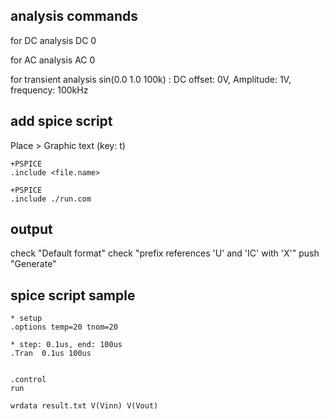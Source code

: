 
## analysis commands

for DC analysis
DC 0

for AC analysis
AC 0

for transient analysis
sin(0.0 1.0 100k) : DC offset: 0V, Amplitude: 1V, frequency: 100kHz


## add spice script

Place > Graphic text (key: t)

```spice
+PSPICE
.include <file.name>
```

```spice
+PSPICE
.include ./run.com
```

## output

check "Default format"
check "prefix references 'U' and 'IC' with 'X'"
push "Generate"


## spice script sample

```@run.com
* setup
.options temp=20 tnom=20

* step: 0.1us, end: 100us
.Tran  0.1us 100us


.control
run

wrdata result.txt V(Vinn) V(Vout)
```
